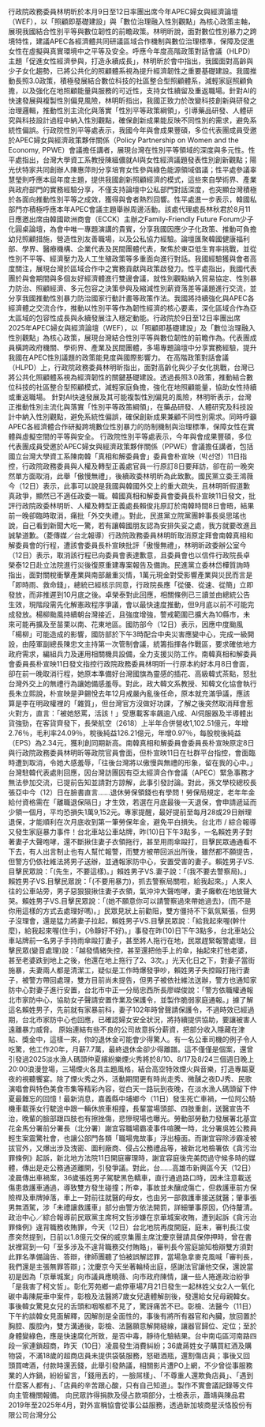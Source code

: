 行政院政務委員林明昕於本月9日至12日率團出席今年APEC婦女與經濟論壇（WEF），以「照顧即基礎建設」與「數位治理融入性別觀點」為核心政策主軸，展現我國結合性別平等與數位韌性的前瞻政策。林明昕說，面對數位性別暴力之跨境特性，建議APEC各經濟體共同研議區域合作機制與數位治理標準，保障及促進女性在虛擬與真實環境中之平等及安全。呼應今年度高階政策對話會議（HLPD）主題「促進女性經濟參與，打造永續成長」，林明昕於會中指出，我國面對高齡與少子女化趨勢，已將公共化的照顧體系視為提升經濟韌性之重要基礎建設。我國推動長照3.0政策，積極發展結合數位科技的社區整合型照顧體系，減輕家庭照顧負擔，以及強化在地照顧能量與服務的可近性，支持女性續留及重返職場。針對AI的快速發展與複製性別偏見風險，林明昕指出，我國正致力於改變科技創新與研發之治理邏輯，推動性別主流化與落實「性別平等政策綱領」，引導藥品研發、人體研究與科技設計過程中納入性別觀點，確保創新成果能反映不同性別的需求，避免系統性偏誤。行政院性別平等處表示，我國今年與會成果豐碩，多位代表團成員受邀於APEC婦女與經濟政策夥伴關係（Policy Partnership on Women and the Economy, PPWE）會議擔任講者，展現台灣在性別平等領域的深度與多元性。性平處指出，台灣大學資工系教授陳縕儂就AI與女性經濟議題發表性別創新觀點；陽光伏特家共同創辦人陳惠萍則分享培育女性參與綠色能源領域倡議；性平處參議辜慧瑩則呼應本屆年度主題，提供我國創新照顧經濟的模式，這些來自學術界、產業與政府部門的實務經驗分享，不僅支持論壇中公私部門對話深度，也突顯台灣積極於各面向推動性別平等之成效，獲得與會者熱烈回響。性平處進一步表示，韓國私部門亦積極呼應本年APEC會議主題舉辦周邊活動。該處代理處長林秋君於8月11日應邀出席由韓國歐洲商會（ECCK）主辦之Family-Friendly Future Forum少子化圓桌論壇，為會中唯一專題演講的貴賓，分享我國因應少子化政策、推動可負擔幼兒照顧措施，營造性別友善職場，以及公私協力經驗。論壇匯聚韓國健康福利部、學界、醫療機構、企業代表及民間團體代表，聚焦於東亞低生育率挑戰，並從性別不平等、經濟壓力及人工生殖政策等多重面向進行對話。我國經驗獲與會者高度關注，展現台灣於區域合作中之實務貢獻與政策啟發力。性平處指出，我國代表團於與會期間與多個友好經濟體進行雙邊會議，就性別觀點納入貿易協定、性別暴力防治、照顧經濟、多元包容之決策參與及縮減性別薪資落差等議題進行交流，並分享我國推動性別暴力防治國家行動計畫等政策作法。我國將持續強化與APEC各經濟體之交流合作，推動以性別平等作為韌性經濟的核心要素，深化區域合作為亞太區域的包容性成長與永續發展注入穩定動能。行政院於9日至12日率團出席2025年APEC婦女與經濟論壇（WEF），以「照顧即基礎建設」及「數位治理融入性別觀點」為核心政策，展現台灣結合性別平等與數位韌性的前瞻作為。代表團成員橫跨政府機關、學術界、產業及民間團體，多場專題論壇中分享實務經驗，提升我國在APEC性別議題的政策能見度與國際影響力。 在高階政策對話會議（HLPD）上，行政院政務委員林明昕指出，面對高齡化與少子女化挑戰，台灣已將公共化照顧體系視為經濟韌性的關鍵基礎建設。透過長照3.0政策，推動結合數位科技的社區整合型照顧模式，減輕家庭負擔，強化在地照顧能量，協助女性持續或重返職場。 針對AI快速發展及其可能複製性別偏見的風險，林明昕表示，台灣正推動性別主流化與落實「性別平等政策綱領」，在藥品研發、人體研究及科技設計中納入性別觀點，避免系統性偏誤，確保創新成果兼顧不同性別需求。同時呼籲APEC各經濟體合作研擬跨境數位性別暴力的防制機制與治理標準，保障女性在實體與虛擬空間的平等與安全。 行政院性別平等處表示，今年與會成果豐碩，多位代表團成員受邀於APEC婦女與經濟政策夥伴關係（PPWE）會議擔任講者，包括國立台灣大學資工系陳南韓「真相和解委員會」委員會朴宣映（박선영）11日指控，行政院政務委員與人權及轉型正義處官員一行原訂8日要拜訪，卻在前一晚突然單方面取消，此舉「傲慢無禮」，後續政委林明昕為此致歉。國民黨立委王鴻薇今（12日）表示，此事可以說是我國與韓國外交上的重大疏失，且林明昕假道歉真政爭，顯然已不適任政委一職。韓國真相和解委員會委員長朴宣映11日發文，批評行政院政委林明昕、人權及轉型正義處長賴俊兆原訂於南韓時間8日會晤，結果前一晚卻臨時取消，痛批「外交失禮」。對此，民進黨立院黨團幹事長吳思瑤也說，自己看到新聞大吃一驚，若有讓韓國朋友認為安排失妥之處，我方就要改進且誠摯道歉。（菱傳媒／台北報導）行政院政務委員林明昕取消原定拜會南韓真相和解委員會的行程，遭該會委員長朴宣映批評「傲慢無禮」，林明昕政委辦公室今（12日）表示，取消該行程已向委員會表達歉意，且委員會也以信件行政院長卓榮泰12日赴立法院進行災後復原重建專案報告及備詢。民進黨立委林岱樺質詢時指出，面對關稅衝擊產業與南部嚴重災情，1萬元現金對受影響產業與災民而言是「即時雨、救命錢」，總統已經核示同意，行政院長應「從優、從速、從簡」立即發放，而非推遲到10月底之後。卓榮泰對此回應，相關條例已三讀並由總統公告生效，現階段需先化解憲政程序爭議，會以最快速度推動，但9月底以前不可能完成發放。楊柳颱風持續朝台灣接近，且強度增強，警戒範圍已擴大為10縣市，未來可能再擴及至苗栗以南、花東地區。國防部今（12日）表示，因應中度颱風「楊柳」可能造成的影響，國防部於下午3時配合中央災害應變中心，完成一級開設，由陸軍副總長陳忠文主持第一次管制會議，統籌指揮各作戰區，要求確依地方政府需求，編組兵力及運用相關機具設備，全力支援災防工作。南韓真相和解委員會委員長朴宣映11日發文指控行政院政務委員林明昕一行原本約好本月8日會面，卻在前一晚取消行程，她原本準備好台灣國旗為靈感的插花、高級韓式茶點，怒批台灣外交上的無禮行為讓她備感羞辱。對此，政大韓文系教授、知韓文化協會執行長朱立熙說，朴宣映是尹錫悅去年12月戒嚴內亂後任命，原本就充滿爭議，應該算是李在明政權裡的「雜質」，但台灣官方沒做好功課，了解之後突然取消拜會惹火對方，直言：「被她怒罵，活該！」受惠載客率飆逾八成、AI伺服器及半導體出貨強勁，在客貨齊發下，長榮航空（2618）上半年合併營收1,102.51億元，年增2.76％，毛利率24.09％，稅後純益126.21億元，年增0.97％，每股稅後純益（EPS）為2.34元，獲利創同期新高。南韓真相和解委員會委員長朴宣映原定8日與行政院政務委員林明昕等政院官員會面，但朴宣映11日在社群平台指控，會面臨時遭到取消，令她大感羞辱，「往後台灣將以傲慢與無禮的形象，留在我的心中。」台灣駐韓代表處則回應，因台灣訪團因有亞太經濟合作會議（APEC）緊急事務才無法參加交流，已提前告知並請對方諒解，此事引發討論。對此，孫文學校總校長張亞中今（12）日在臉書直言......退休勞保領錢也有學問！勞保局規定，老年年金給付資格需在「離職退保隔日」才生效，若選在月底最後一天退保，會申請遞延而少領一個月，平均恐損失1萬9,152元。專家提醒，最好提前至每月28或29日辦理退保，才能順利在次月底收到第一筆勞保年金，避免平白損失。台北市 / 綜合報導 又發生家庭暴力事件！台北車站公車站牌，昨(10)日下午3點多，一名賴姓男子對著妻子大聲咆哮，還不斷揪住妻子衣領拖行，甚至用雨傘毆打，目擊民眾通通看不下去，有人出言制止也有人幫忙報警，而雙方被帶回派出所後，雖然都不願提告，但警方仍依社維法將男子送辦，並通報家防中心，安置受害的妻子。賴姓男子VS.目擊民眾說：「(先生，不要這樣)。」賴姓男子VS.妻子說：「(我不要去警察局)。」賴姓男子VS.目擊民眾說：「(不要用暴力)，抓去警察局關啦，給我起來。」人來人往的公車站旁，男子惡狠狠揪住妻子衣領，氣沖沖大聲咆哮，妻子癱軟在地放聲大哭。賴姓男子VS.目擊民眾說：「(她不願意你可以請警察過來帶她過去)，(而不是你用這樣的方式去處理好嗎)。」民眾見狀上前勸阻，雙方僵持不下氣氛緊張，但男子沒理會，還是猛力將妻子拉起，賴姓男子VS.目擊民眾說：「給我起來喔(幹什麼)，給我起來喔(住手)，(冷靜好不好)。」事發在昨(10)日下午3點多，台北車站公車站牌前一名男子手持雨傘毆打妻子，甚至將人拖行在地，民眾趕緊報警處理，目擊民眾(變音處理)說：「越發情緒失控，甚至還把他手上的傘，抽起來打他老婆，甚至老婆跌到地上之後，他還在地上拖行了2、3次。」光天化日之下，對妻子當街施暴，夫妻兩人都是清潔工，疑似是工作時爆發爭吵，賴姓男子失控毆打拖行妻子，被警方帶回處理，雙方目前尚未提告，但男子被依社維法送辦，警方也通知家防中心對妻子進行安置，台北市中正一分局忠西所長廖嵥俊說：「警方依職權通報北市家防中心，協助女子聲請安置作業及保護令，並製作脆弱家庭通報。」據了解這名賴姓男子，先前就有家暴前科，妻子102年時曾聲請保護令，不過時效已經過期，台北市家防中心也回應，已確認婦女安全狀況，將持續提供協助，要讓被害人遠離暴力威脅。  原始連結有些不良的公司故意拆分薪資，把部分收入隱藏在津貼、獎金中，這樣一來，你的退休金可能會少得驚人。有一名公車司機的例子令人吃驚，他工作20年，月薪7.7萬，最終退休金卻少得離譜。這不僅僅是個案，還曾引發過2025淡水漁人碼頭仲夏繽紛樂煙火秀將於8/10、8/17及8/24三個週日晚上20:00浪漫登場，三場煙火各具主題風格，結合高空特效煙火與音樂，打造專屬夏夜的視聽饗宴。除了煙火秀之外，活動期間更有時尚走秀、微醺之夜DJ秀、民歌演唱會與特色美食市集等精彩內容，從白天一路玩到夜晚，在淡水漁人碼頭留下仲夏最難忘的回憶！最新消息，嘉義縣中埔鄉今（11日）發生死亡車禍，一位阿公騎機車載孫女行駛途中跟一輛休旅車相撞，長輩當場頭部、四肢重創，送醫宣告不治，晚輩的臉部跟四肢也有擦挫傷，悲慘現場也曝光。勞動部勞動力發展署北基宜花金馬分署前分署長（北分署）謝宜容職場霸凌事件喧騰一時，北分署吳姓公務員輕生案震驚社會，也讓公部門各類「職場鬼故事」浮出檯面。而謝宜容除涉霸凌被拔官外，又爆出涉及洩密、圖利廠商、侵占公務禮品等，被新北地檢署依《貪污治罪條例》起訴，新北地方法院11日開庭審理時，謝宜容庭後完美閃過守候多時的媒體，傳出是走公務通道離開，引發爭議。對此，台......高雄市新興區今天（12日）凌晨傳出車禍案，36歲張姓男子駕駛黑色轎車，直行通過路口時，因未注意載送傷患救護車通過，導致雙方發生碰撞；所幸，事故並未釀成傷亡，但救護車前方保險桿及車牌掉落，車上一對前往就醫的母女，也由另一部救護車接送就醫；肇事張男無酒駕，涉「未禮讓救護車」部分由警方依法開罰，詳細肇事原因，仍待釐清。政治中心／綜合報導前民眾黨主席柯文哲涉嫌在京華城案收賄，遭到起訴《貪污治罪條例》違背職務收賄罪，今天（12日）台北地院再度開庭，庭末，審判長江俊彥突然提到，日前以1.8億元交保的威京集團主席沈慶京聲請具保停押時，曾在書狀裡寫到一句「至多涉及不違背職務交付賄賂」，審判長今當庭諭知檢辯雙方須對此罪名準備論告、答辯，律師團聽了怕被誤解認罪，當場急拿麥克風喊「審判長，我們還是主張無罪答辯」；沈慶京今天坐著輪椅出庭，感謝法官讓他交保，還說當初是因為「京華城案」向市議員應曉薇、向市政府陳情，讓一些人捲進政治紛爭「是我害了柯文哲」。彰化芳苑鄉一處停車場7月21日發生一起林姓父女2人一氧化碳中毒陳屍車中案件，彰檢及法醫將7歲女兒遺體解剖後，發還給女兒母親韓女。事後韓女驚見女兒的舌頭和咽喉都不見了，驚訝痛苦不已。彰檢、法醫今（11日）下午約談韓女見面解釋，因解剖是全面性的，事後有將所有器官和內臟，放回置於胸腔、腹腔內，雙方溝通後，彰檢、法醫願意解開縫線，讓器官歸位、定位；至於身體變綠色，應是快速腐化所致，是否中毒，靜待化驗結果。台中南屯區河南路四段一家連鎖超商，昨天（10日）凌晨發生消費糾紛；36歲蔣姓女子購買紅酒及購物袋，不滿18歲的超商店員未提供袋裝服務，怒砸酒瓶，還割傷店員；事後又回頭買啤酒，付款時還丟錢，此舉引發熱議，相關影片遭PO上網，不少曾從事服務業的人炸鍋，紛紛留言，「錢用丟的，一臉屌樣」、「不尊重人還欺負店員」、「遇到什麼客人都有」、「店員的辛苦跟心酸，只有自己知道」。製作不實會議記錄等文件向主管機關報備。 向民眾詐得捐款及侵占款項部分，士檢表示，蕭靖與陳品君2019年至2025年4月，對外宣稱協會從事公益服務，透過新加坡商星沃恪股份有限公司台灣分公